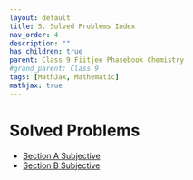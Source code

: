 ```yaml
---
layout: default
title: 5. Solved Problems Index
nav_order: 4
description: ""
has_children: true
parent: Class 9 Fiitjee Phasebook Chemistry
#grand_parent: Class 9
tags: [MathJax, Mathematic]
mathjax: true
---
```


# Solved Problems

* [Section A Subjective](./solved-problems/1-sectionA-subjective.html)
* [Section B Subjective](./solved-problems/2-sectionB-subjective.html)